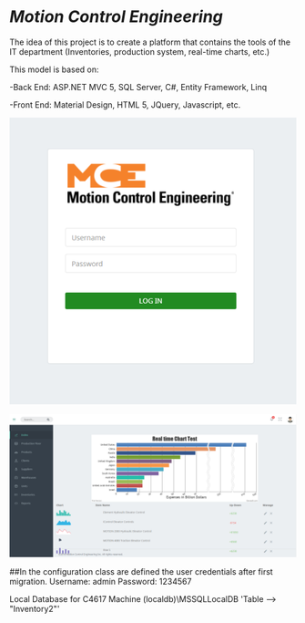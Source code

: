 # *Motion Control Engineering*

The idea of ​​this project is to create a platform that contains the tools of the IT department (Inventories, production system, real-time charts, etc.)

This model is based on:

-Back End: ASP.NET MVC 5, SQL Server, C#, Entity Framework, Linq

-Front End: Material Design, HTML 5, JQuery, Javascript, etc.


![Login](https://github.com/JulioMorenoMCE/MCE/blob/Julio_Moreno/MCE/Content/assets/images/Login.PNG)

![Index](https://github.com/JulioMorenoMCE/MCE/blob/Julio_Moreno/MCE/Content/assets/images/Index.PNG)

##In the configuration class are defined the user credentials after first migration.
Username: admin
Password: 1234567


Local Database for C4617 Machine
(localdb)\MSSQLLocalDB
'Table --> "Inventory2"'
